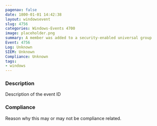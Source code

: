```yaml
---
pagenav: false
date: 1800-01-01 14:42:38
layout: windowsevent
slug: 4756
categories: Windows-Events 4700
image: placeholder.png
summary: A member was added to a security-enabled universal group
Event: 4756
Log: Unknown
SIEM: Unknown
Compliance: Unknown
tags:
- windows
---
```


### Description

Description of the event ID

### Compliance

Reason why this may or may not be compliance related.
